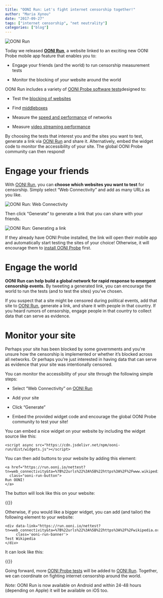 ```yaml
---
title: "OONI Run: Let's fight internet censorship together!"
author: "Maria Xynou"
date: "2017-09-27"
tags: ["internet censorship", "net neutrality"]
categories: ["blog"]
---
```


![OONI Run](/post/ooni-run/ooni-run.png)

Today we released **[OONI Run](https://run.ooni.io/)**, a website linked to an exciting new OONI Probe mobile app feature that enables you to:

* Engage your friends (and the world) to run censorship measurement tests

* Monitor the blocking of *your* website around the world

OONI Run includes a variety of [OONI Probe software tests](https://github.com/TheTorProject/ooni-probe)designed to:

* Test the [blocking of websites](https://ooni.torproject.org/nettest/web-connectivity/)

* Find [middleboxes](https://ooni.torproject.org/nettest/http-invalid-request-line/)

* Measure the [speed and performance](https://ooni.torproject.org/nettest/ndt/) of networks

* Measure [video streaming performance](https://ooni.torproject.org/nettest/dash/)

By choosing the tests that interest you and the sites you want to test, generate a link via [OONI Run](https://run.ooni.io/) and share it. Alternatively, embed the widget code to monitor the accessibility of your site. The global OONI Probe community can then respond!

# Engage your friends

With [OONI Run](https://run.ooni.io/), you can **choose which websites you want to test** for censorship. Simply select “Web Connectivity” and add as many URLs as you like.

![OONI Run: Web Connectivity](/post/ooni-run/web-connectivity.png)

Then click “Generate” to generate a link that you can share with your friends.

![OONI Run: Generating a link](/post/ooni-run/share.png)

If they already have OONI Probe installed, the link will open their mobile app and automatically start testing the sites of your choice! Otherwise, it will encourage them to [install OONI Probe](https://ooni.torproject.org/install/) first.

# Engage the world

**OONI Run can help build a global network for rapid response to emergent censorship events.** By tweeting a generated link, you can encourage the world to run the tests (and to test the sites) you’ve chosen.

If you suspect that a site might be censored during political events, add that site to [OONI Run](https://run.ooni.io/), generate a link, and share it with people in that country. If you heard rumors of censorship, engage people in that country to collect data that can serve as evidence.

# Monitor your site

Perhaps your site has been blocked by some governments and you're unsure how the censorship is implemented or whether it’s blocked across all networks. Or perhaps you’re just interested in having data that can serve as evidence that your site was intentionally censored.

You can monitor the accessibility of your site through the following simple steps:

* Select “Web Connectivity” on [OONI Run](https://run.ooni.io/)

* Add your site

* Click “Generate”

* Embed the provided widget code and encourage the global OONI Probe community to test your site!

You can embed a nice widget on your website by including the widget source like this:

```
<script async src="https://cdn.jsdelivr.net/npm/ooni-run/dist/widgets.js"></script>
```

You can then add buttons to your website by adding this element:

```
<a href="https://run.ooni.io/nettest?tn=web_connectivity&ta=%7B%22urls%22%3A%5B%22https%3A%2F%2Fwww.wikipedia.org%22%5D%7D&mv=1.2.0"
  class="ooni-run-button">
Run OONI!
</a>
```

The button will look like this on your website:

{{<ooni-run-button link="https://run.ooni.io/nettest?tn=web_connectivity&ta=%7B%22urls%22%3A%5B%22https%3A%2F%2Fwww.wikipedia.org%22%5D%7D&mv=1.2.0" text="Run OONI!" >}}

Otherwise, if you would like a bigger widget, you can add (and tailor) the following element to your website:

```
<div data-link="https://run.ooni.io/nettest?tn=web_connectivity&ta=%7B%22urls%22%3A%5B%22https%3A%2F%2Fwikipedia.org%22%5D%7D&mv=1.2.0"
     class='ooni-run-banner'>
Test Wikipedia
</div>
```

It can look like this:

{{<ooni-run-banner link="https://run.ooni.io/nettest?tn=web_connectivity&ta=%7B%22urls%22%3A%5B%22https%3A%2F%2Fwikipedia.org%22%5D%7D&mv=1.2.0" text="Test Wikipedia" >}}

Going forward, more [OONI Probe tests](https://ooni.torproject.org/nettest/) will be added to [OONI Run](https://run.ooni.io/). Together, we can coordinate on fighting internet censorship around the world.

*Note:* OONI Run is now available on Android and within 24-48 hours (depending
on Apple) it will be available on iOS too.


